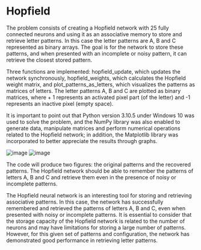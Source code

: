 # Hopfield

The problem consists of creating a Hopfield network with 25 fully connected neurons and using it as an associative memory to store and retrieve letter patterns. In this case the letter patterns are A, B and C represented as binary arrays. The goal is for the network to store these patterns, and when presented with an incomplete or noisy pattern, it can retrieve the closest stored pattern.

Three functions are implemented: hopfield_update, which updates the network synchronously, hopfield_weights, which calculates the Hopfield weight matrix, and plot_patterns_as_letters, which visualizes the patterns as matrices of letters. The letter patterns A, B and C are plotted as binary matrices, where + 1 represents an activated pixel part (of the letter) and -1 represents an inactive pixel (empty space).

It is important to point out that Python version 3.10.5 under Windows 10 was used to solve the problem, and the NumPy library was also enabled to generate data, manipulate matrices and perform numerical operations related to the Hopfield network; in addition, the Matplotlib library was incorporated to better appreciate the results through graphs.

![image](https://github.com/YakoViTo/Hopfield/assets/135473233/765c8975-b599-44b9-81e1-9542be8f40b9)
![image](https://github.com/YakoViTo/Hopfield/assets/135473233/51dcb018-251b-4a20-8664-22c5f8a442e7)

The code will produce two figures: the original patterns and the recovered patterns. The Hopfield network should be able to remember the patterns of letters A, B and C and retrieve them even in the presence of noisy or incomplete patterns.

The Hopfield neural network is an interesting tool for storing and retrieving associative patterns. In this case, the network has successfully remembered and retrieved the patterns of letters A, B and C, even when presented with noisy or incomplete patterns. It is essential to consider that the storage capacity of the Hopfield network is related to the number of neurons and may have limitations for storing a large number of patterns. However, for this given set of patterns and configuration, the network has demonstrated good performance in retrieving letter patterns.
